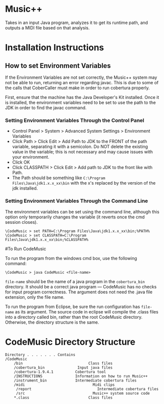 Music++
==================

Takes in an input Java program, analyzes it to get its runtime path, and outputs a MIDI file based on that analysis.

# Installation Instructions

## How to set Environment Variables

If the Environment Variables are not set correctly, the Music++
system may not be able to run, returning an error regarding
javac.  This is due to some of the calls that CoberCaller must
make in order to run cobertura properly.

First, ensure that the machine has the Java Developer's Kit installed.
Once it is installed, the environment variables need to be set to use
the path to the JDK in order to find the javac command.

### Setting Environment Variables Through the Control Panel

 - Control Panel > System > Advanced System Settings > Environment Variables
 - Click Path > Click Edit > Add Path to JDK to the FRONT of the path variable, separating it with a semicolon.  Do NOT  delete the existing value in the variable; this is not necessary and may cause issues with your environment.
 - Click OK
 - Click CLASSPATH > Click Edit > Add path to JDK to the front like with Path.
 - The Path should be something like
  `C:\Program Files\Java\jdk1.x.x_xx\bin`
  with the x's replaced by the version of the jdk installed.

### Setting Environment Variables Through the Command Line

The environment variables can be set using the command line, although this option only temporarily changes the variable (it reverts once the cmd session closes).

    \CodeMusic > set PATH=C:\Program Files\Java\jdk1.x.x_xx\bin;%PATH%
    \CodeMusic > set CLASSPATH=C:\Program Files\Java\jdk1.x.x_xx\bin;%CLASSPATH%

#To Run CodeMusic

To run the program from the windows cmd box, use the following command:

    \CodeMusic > java CodeMusic <file-name>

`file-name` should be the name of a java program in the `cobertura_bin` directory.  It should be a correct java program — CodeMusic has no checks for input program correctness.  The argument does not need the .java file extension, only the file name.

To run the program from Eclipse, be sure the run configuration has `file-name` as its argument.  The source code in eclipse will compile the .class files into a directory called bin, rather than the root CodeMusic directory.  Otherwise, the directory structure is the same.

# CodeMusic Directory Structure

    Directory . . . . . . . Contains
    /CodeMusic
     	/bin			       		      Class files
     	/cobertura_bin			     Input java files
     	/cobertura-1.9.4.1  		Cobertura tool
     	/INSTRUCTIONS		      	Information on how to run Music++
     	/instrument_bin			    Intermediate cobertura files
     	/midi				            	Midi clips
	     /report					          Intermediate cobertura files
	     /src				             	Music++ system source code
     	*.class					          Class files
